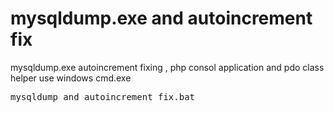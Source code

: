 # mysqldump.exe and autoincrement fix
mysqldump.exe autoincrement fixing , php consol application and pdo class helper 
use 
windows cmd.exe 
<pre>mysqldump_and_autoincrement_fix.bat</pre>
